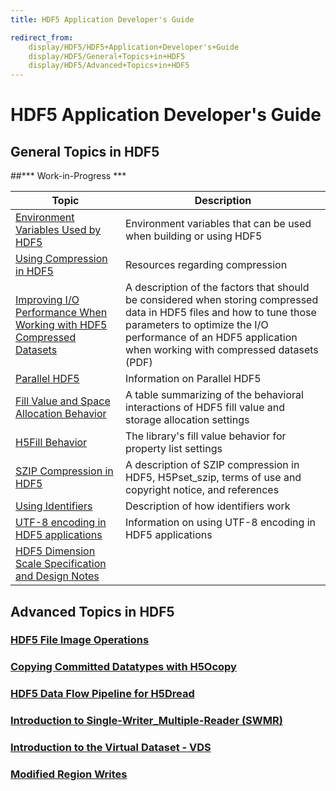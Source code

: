 ```yaml
---
title: HDF5 Application Developer's Guide

redirect_from:
    display/HDF5/HDF5+Application+Developer's+Guide
    display/HDF5/General+Topics+in+HDF5
    display/HDF5/Advanced+Topics+in+HDF5
---
```


# HDF5 Application Developer's Guide

## General Topics in HDF5

##\*\*\* Work-in-Progress \*\*\*

| Topic                         | Description                                                  |
| ----------------------------- | ------------------------------------------------------------ |
| [Environment Variables Used by HDF5]() | Environment variables that can be used when building or using HDF5 |
| [Using Compression in HDF5]() | Resources regarding compression |
| [Improving I/O Performance When Working with HDF5 Compressed Datasets](hdf5_topics/HDF5ImprovingIOPerformanceCompressedDatasets.pdf) | A description of the factors that should be considered when storing compressed data in HDF5 files and how to tune those parameters to optimize the I/O performance of an HDF5 application when working with compressed datasets (PDF) |
| [Parallel HDF5]() | Information on Parallel HDF5 |
| [Fill Value and Space Allocation Behavior]() | A table summarizing of the behavioral interactions of HDF5 fill value and storage allocation settings  |
| [H5Fill Behavior]() | The library's fill value behavior for property list settings |
| [SZIP Compression in HDF5]() | A description of SZIP compression in HDF5, H5Pset_szip, terms of use and copyright notice, and references  |
| [Using Identifiers](hdf5_topics/UsingIdentifiers.md) | Description of how identifiers work |
| [UTF-8 encoding in HDF5 applications](hdf5_topics/UsingUTF-8EncodinginHDF5Apps.md) | Information on using UTF-8 encoding in HDF5 applications |
| [HDF5 Dimension Scale Specification and Design Notes](hdf5_topics/H5DS_Spec.pdf) | |

<!--- In doxygen/technical notes -->
<!--- | [HDF5 Library Release Versions Numbers]() | A description of HDF5 library release version numbering | -->


<!---
Parallel HDF5   Information on Parallel HDF5

Fill Value and Space Allocation Behavior    A table summarizing of the behavioral interactions of HDF5 fill value and storage allocation settings

H5Fill Behavior The library's fill value behavior for property list settings

SZIP Compression in HDF5    A description of SZIP compression in HDF5, H5Pset_szip, terms of use and copyright notice, and references

HDF5 Library Release Versions Numbers   A description of HDF5 library release version numbering

Using Identifiers   Description of how identifiers work

-->
<!---
### [New Features](hdf5_topics/feature.md)
### [New Features](hdf5_topics/feature.md)
### [New Features](hdf5_topics/feature.md)
-->

## Advanced Topics in HDF5

### [HDF5 File Image Operations](https://docs.hdfgroup.org/hdf5/rfc/HDF5FileImageOperations.pdf)
### [Copying Committed Datatypes with H5Ocopy](https://docs.hdfgroup.org/hdf5/develop/group___o_c_p_p_l.html)
### [HDF5 Data Flow Pipeline for H5Dread](advanced_topics/data_flow_pline_H5Dread.md)
### [Introduction to Single-Writer_Multiple-Reader (SWMR)](advanced_topics/intro_SWMR.md)
### [Introduction to the Virtual Dataset - VDS](advanced_topics/intro_VDS.md)
### [Modified Region Writes](advanced_topics/ModifiedRegionWrites.pdf)
<!---
### [New Features](advanced_topics/feature.md)
### [New Features](advanced_topics/feature.md)
### [New Features](advanced_topics/feature.md)
-->
